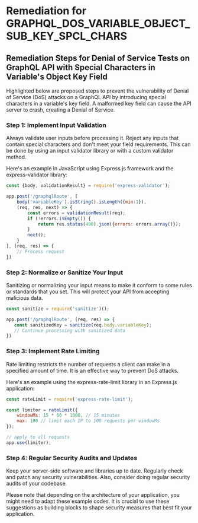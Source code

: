 # Remediation for GRAPHQL_DOS_VARIABLE_OBJECT_SUB_KEY_SPCL_CHARS

## Remediation Steps for Denial of Service Tests on GraphQL API with Special Characters in Variable's Object Key Field
Highlighted below are proposed steps to prevent the vulnerability of Denial of Service (DoS) attacks on a GraphQL API by introducing special characters in a variable's key field. A malformed key field can cause the API server to crash, creating a Denial of Service.
### Step 1: Implement Input Validation
Always validate user inputs before processing it. Reject any inputs that contain special characters and don't meet your field requirements. This can be done by using an input validator library or with a custom validator method. 

Here's an example in JavaScript using Express.js framework and the express-validator library:
```JavaScript
const {body, validationResult} = require('express-validator');

app.post('/graphqlRoute', [
    body('variableKey').isString().isLength({min:1}),
    (req, res, next) => {
        const errors = validationResult(req);
        if (!errors.isEmpty()) {
            return res.status(400).json({errors: errors.array()});
        }
        next();
    }
], (req, res) => {
    // Process request
})
```
### Step 2: Normalize or Sanitize Your Input
Sanitizing or normalizing your input means to make it conform to some rules or standards that you set. This will protect your API from accepting malicious data. 

```javascript
const sanitize = require('sanitize')();

app.post('/graphqlRoute', (req, res) => {
   const sanitizedKey = sanitize(req.body.variableKey);
   // Continue processing with sanitized data
})
```
### Step 3: Implement Rate Limiting
Rate limiting restricts the number of requests a client can make in a specified amount of time. It is an effective way to prevent DoS attacks.

Here's an example using the express-rate-limit library in an Express.js application:
```JavaScript
const rateLimit = require('express-rate-limit');

const limiter = rateLimit({
    windowMs: 15 * 60 * 1000, // 15 minutes
    max: 100 // limit each IP to 100 requests per windowMs
});

// apply to all requests
app.use(limiter);
```
### Step 4: Regular Security Audits and Updates
Keep your server-side software and libraries up to date. Regularly check and patch any security vulnerabilities. Also, consider doing regular security audits of your codebase. 

Please note that depending on the architecture of your application, you might need to adapt these example codes. It is crucial to use these suggestions as building blocks to shape security measures that best fit your application.